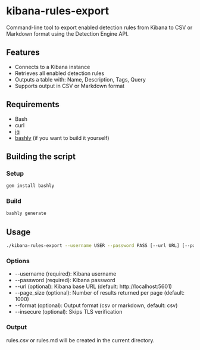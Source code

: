 # kibana-rules-export

Command-line tool to export enabled detection rules from Kibana to CSV or Markdown format using the Detection Engine API.

## Features

- Connects to a Kibana instance
- Retrieves all enabled detection rules
- Outputs a table with: Name, Description, Tags, Query
- Supports output in CSV or Markdown format

## Requirements

- Bash
- curl
- [jq](https://stedolan.github.io/jq/)
- [bashly](https://bashly.dannyb.co/install) (if you want to build it yourself)

## Building the script

### Setup

```bash
gem install bashly
```

### Build
```bash
bashly generate
```

## Usage
```bash
./kibana-rules-export --username USER --password PASS [--url URL] [--page_size PAGE_SIZE] [--format csv|markdown]
```

### Options
- --username (required): Kibana username
- --password (required): Kibana password
- --url (optional): Kibana base URL (default: http://localhost:5601)
- --page_size (optional): Number of results returned per page (default: 1000)
- --format (optional): Output format (csv or markdown, default: csv)
- --insecure (optional): Skips TLS verification

### Output
rules.csv or rules.md will be created in the current directory.

